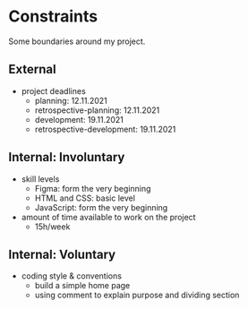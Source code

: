 # Constraints

Some boundaries around my project.

## External

<!--
  constraints coming from the outside that your team has no control over. these may include:
  - project deadlines
  - UI design or color schemes
  - technologies (sometimes a client will tell you what to use)
-->
- project deadlines
  - planning: 12.11.2021
  - retrospective-planning: 12.11.2021
  - development: 19.11.2021
  - retrospective-development: 19.11.2021
  
## Internal: Involuntary

<!--
  constraints that come from within your team, and you have no control over. they may include:
  - each of your individual skill levels
  - amount of time available to work on the project
-->
- skill levels
  - Figma: form the very beginning
  - HTML and CSS: basic level
  - JavaScript: form the very beginning
- amount of time available to work on the project
  - 15h/week
  

## Internal: Voluntary

<!--
  constraints that your team decided on to help scope the project. they may include:
  - coding style & conventions
  - agree on a code review checklist for the project repository
  - the number of hours you want to spend working
  - only using the colors black and white
-->
- coding style & conventions
  - build a simple home page
  - using comment to explain purpose and dividing section